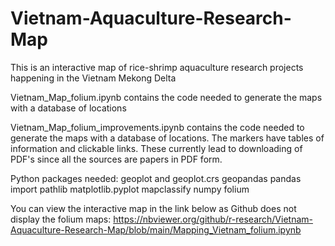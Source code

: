 # Vietnam-Aquaculture-Research-Map
This is an interactive map of rice-shrimp aquaculture research projects happening in the Vietnam Mekong Delta

Vietnam_Map_folium.ipynb contains the code needed to generate the maps with a database of locations

Vietnam_Map_folium_improvements.ipynb contains the code needed to generate the maps with a database of locations. The markers have tables of information and clickable links. These currently lead to downloading of PDF's since all the sources are papers in PDF form. 

Python packages needed:
geoplot and geoplot.crs
geopandas
pandas
import pathlib
matplotlib.pyplot
mapclassify
numpy
folium

You can view the interactive map in the link below as Github does not display the folium maps: https://nbviewer.org/github/r-research/Vietnam-Aquaculture-Research-Map/blob/main/Mapping_Vietnam_folium.ipynb
